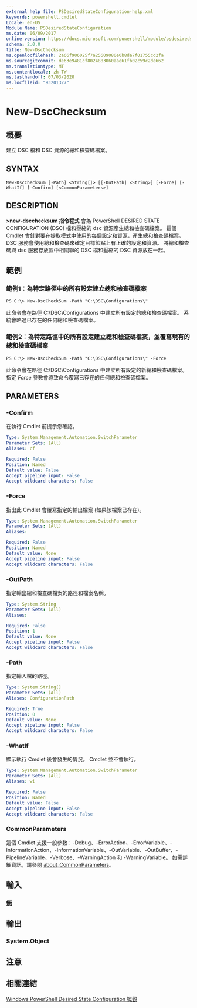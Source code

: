 ```yaml
---
external help file: PSDesiredStateConfiguration-help.xml
keywords: powershell,cmdlet
Locale: en-US
Module Name: PSDesiredStateConfiguration
ms.date: 06/09/2017
online version: https://docs.microsoft.com/powershell/module/psdesiredstateconfiguration/new-dscchecksum?view=powershell-7&WT.mc_id=ps-gethelp
schema: 2.0.0
title: New-DscChecksum
ms.openlocfilehash: 2a66f906025f7a25609080e0b8da7f01755cd2fa
ms.sourcegitcommit: de63e9481cf8024883060aae61fb02c59c2de662
ms.translationtype: MT
ms.contentlocale: zh-TW
ms.lasthandoff: 07/03/2020
ms.locfileid: "93201327"
---
```

# New-DscChecksum

## 概要
建立 DSC 檔和 DSC 資源的總和檢查碼檔案。

## SYNTAX

```
New-DscChecksum [-Path] <String[]> [[-OutPath] <String>] [-Force] [-WhatIf] [-Confirm] [<CommonParameters>]
```

## DESCRIPTION

**>new-dscchecksum 指令程式** 會為 PowerShell DESIRED STATE CONFIGURATION (DSC) 檔和壓縮的 dsc 資源產生總和檢查碼檔案。
這個 Cmdlet 會針對要在提取模式中使用的每個設定和資源，產生總和檢查碼檔案。
DSC 服務會使用總和檢查碼來確定目標節點上有正確的設定和資源。
將總和檢查碼與 dsc 服務存放區中相關聯的 DSC 檔和壓縮的 DSC 資源放在一起。

## 範例

### 範例1：為特定路徑中的所有設定建立總和檢查碼檔案

```
PS C:\> New-DscCheckSum -Path "C:\DSC\Configurations\"
```

此命令會在路徑 C:\DSC\Configurations 中建立所有設定的總和檢查碼檔案。
系統會略過已存在的任何總和檢查碼檔案。

### 範例2：為特定路徑中的所有設定建立總和檢查碼檔案，並覆寫現有的總和檢查碼檔案

```
PS C:\> New-DscCheckSum -Path "C:\DSC\Configurations\" -Force
```

此命令會在路徑 C:\DSC\Configurations 中建立所有設定的新總和檢查碼檔案。
指定 *Force* 參數會導致命令覆寫已存在的任何總和檢查碼檔案。

## PARAMETERS

### -Confirm

在執行 Cmdlet 前提示您確認。

```yaml
Type: System.Management.Automation.SwitchParameter
Parameter Sets: (All)
Aliases: cf

Required: False
Position: Named
Default value: False
Accept pipeline input: False
Accept wildcard characters: False
```

### -Force

指出此 Cmdlet 會覆寫指定的輸出檔案 (如果該檔案已存在)。

```yaml
Type: System.Management.Automation.SwitchParameter
Parameter Sets: (All)
Aliases:

Required: False
Position: Named
Default value: None
Accept pipeline input: False
Accept wildcard characters: False
```

### -OutPath

指定輸出總和檢查碼檔案的路徑和檔案名稱。

```yaml
Type: System.String
Parameter Sets: (All)
Aliases:

Required: False
Position: 1
Default value: None
Accept pipeline input: False
Accept wildcard characters: False
```

### -Path

指定輸入檔的路徑。

```yaml
Type: System.String[]
Parameter Sets: (All)
Aliases: ConfigurationPath

Required: True
Position: 0
Default value: None
Accept pipeline input: False
Accept wildcard characters: False
```

### -WhatIf

顯示執行 Cmdlet 後會發生的情況。
Cmdlet 並不會執行。

```yaml
Type: System.Management.Automation.SwitchParameter
Parameter Sets: (All)
Aliases: wi

Required: False
Position: Named
Default value: False
Accept pipeline input: False
Accept wildcard characters: False
```

### CommonParameters

這個 Cmdlet 支援一般參數：-Debug、-ErrorAction、-ErrorVariable、-InformationAction、-InformationVariable、-OutVariable、-OutBuffer、-PipelineVariable、-Verbose、-WarningAction 和 -WarningVariable。 如需詳細資訊，請參閱 [about_CommonParameters](https://go.microsoft.com/fwlink/?LinkID=113216)。

## 輸入

### 無

## 輸出

### System.Object

## 注意

## 相關連結

[Windows PowerShell Desired State Configuration 概觀](/powershell/scripting/dsc/overview/dscforengineers)
